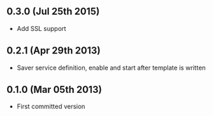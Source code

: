 0.3.0 (Jul 25th 2015)
---------------------
* Add SSL support

0.2.1 (Apr 29th 2013)
---------------------

* Saver service definition, enable and start after template is written

0.1.0 (Mar 05th 2013)
------------------

* First committed version 
